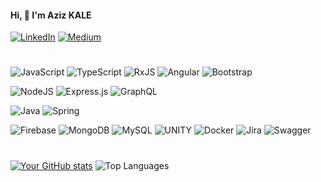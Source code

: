 #### Hi, 👋 I'm Aziz KALE

[![LinkedIn](https://img.shields.io/badge/LinkedIn-%230077B5.svg?logo=linkedin&logoColor=white)](https://linkedin.com/in/azizkale) 
[![Medium](https://img.shields.io/badge/Medium-12100E?logo=medium&logoColor=white)](https://medium.com/@azizkale) 
<!--[![Stack Overflow](https://img.shields.io/badge/-Stackoverflow-FE7A16?logo=stack-overflow&logoColor=white)](https://stackoverflow.com/users/13475031) -->
#
![JavaScript](https://img.shields.io/badge/javascript-%23323330.svg?logo=javascript&logoColor=yellow) 
![TypeScript](https://img.shields.io/badge/typescript-%23007ACC.svg?logo=typescript&logoColor=white) 
![RxJS](https://img.shields.io/badge/rxjs-%23B7178C.svg?logo=reactivex&logoColor=white) 
![Angular](https://img.shields.io/badge/angular-%23DD0031.svg?logo=angular&logoColor=white) 
![Bootstrap](https://img.shields.io/badge/bootstrap-%23563D7C.svg?logo=bootstrap&logoColor=white) 

![NodeJS](https://img.shields.io/badge/node.js-6DA55F?logo=node.js&logoColor=white) 
![Express.js](https://img.shields.io/badge/express.js-%23404d59.svg?logo=express&logoColor=%2361DAFB) 
![GraphQL](https://img.shields.io/badge/-GraphQL-E10098?logo=graphql&logoColor=white) 
<!--![C#](https://img.shields.io/badge/c%23-%23239120.svg?logo=c-sharp&logoColor=white) -->

![Java](https://img.shields.io/badge/java-%23ED8B00.svg?logo=java&logoColor=white) 
![Spring](https://img.shields.io/badge/spring-%236DB33F.svg?logo=spring&logoColor=white) 

![Firebase](https://img.shields.io/badge/firebase-%23039BE5.svg?logo=firebase) 
![MongoDB](https://img.shields.io/badge/MongoDB-%234ea94b.svg?logo=mongodb&logoColor=white) 
![MySQL](https://img.shields.io/badge/mysql-%2300f.svg?style=flat&logo=mysql&logoColor=white)
![UNITY](https://img.shields.io/badge/Unity-%2320232a.svg?logo=unity&logoColor=white) 
![Docker](https://img.shields.io/badge/docker-%230db7ed.svg?logo=docker&logoColor=white) 
![Jira](https://img.shields.io/badge/jira-%230A0FFF.svg?logo=jira&logoColor=white) 
![Swagger](https://img.shields.io/badge/-Swagger-%23Clojure?logo=swagger&logoColor=white)
#

[//]: # (![Adobe Illustrator]&#40;https://img.shields.io/badge/adobeillustrator-%23FF9A00.svg?logo=adobeillustrator&logoColor=white&#41; )

[//]: # (![Adobe InDesign]&#40;https://img.shields.io/badge/Adobe%20InDesign-49021F?logo=adobeindesign&logoColor=white&#41;)
[![Your GitHub stats](https://github-readme-stats.vercel.app/api?username=azizkale)](https://github.com/anuraghazra/github-readme-stats)
![Top Languages](https://github-readme-stats.vercel.app/api/top-langs/?username=azizkale&count_private=true&layout=compact&show_icons=true&theme=vue)